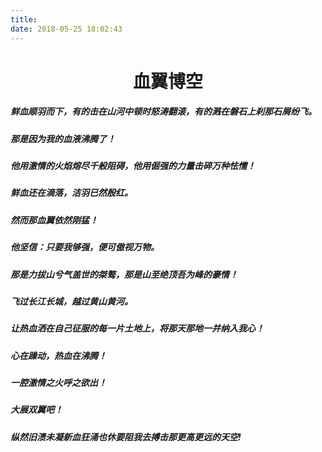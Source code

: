 ```yaml
---
title: 
date: 2018-05-25 18:02:43
---
```

# <center>血翼博空</center>
##### 鲜血顺羽而下，有的击在山河中顿时怒涛翻滚，有的溅在磐石上刹那石屑纷飞。
##### 那是因为我的血液沸腾了！
##### 他用激情的火焰熔尽千般阻碍，他用倔强的力量击碎万种怯懦！ 
##### 鲜血还在滴落，洁羽已然殷红。 
##### 然而那血翼依然刚猛！ 
##### 他坚信：只要我够强，便可傲视万物。 
##### 那是力拔山兮气盖世的桀骜，那是山至绝顶吾为峰的豪情！ 
##### 飞过长江长城，越过黄山黄河。 
##### 让热血洒在自己征服的每一片土地上，将那天那地一并纳入我心！ 
##### 心在躁动，热血在沸腾！ 
##### 一腔激情之火呼之欲出！ 
##### 大展双翼吧！ 
##### 纵然旧渍未凝新血狂涌也休要阻我去搏击那更高更远的天空!